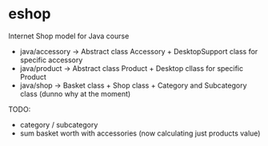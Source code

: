 # eshop
Internet Shop model for Java course

- java/accessory -> Abstract class Accessory + DesktopSupport class for specific accessory
- java/product -> Abstract class Product + Desktop cllass for specific Product
- java/shop -> Basket class + Shop class + Category and Subcategory class (dunno why at the moment)

TODO:
- category / subcategory
- sum basket worth with accessories (now calculating just products value)